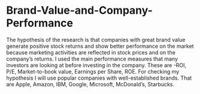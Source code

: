 # Brand-Value-and-Company-Performance
The hypothesis of the research is that companies with great brand value generate positive stock returns and show better performance on the market because marketing activities are reflected in stock prices and on the company’s returns. I used the main performance measures that many investors are looking at before investing in the company. These are - ​ROI, P/E​, ​Market-to-book value, Earnings per Share, ROE. For checking my hypothesis I will use popular companies with well-established brands. That are Apple, Amazon, IBM, Google, Microsoft, McDonald’s, Starbucks.
